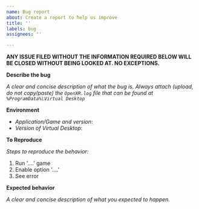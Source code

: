 ```yaml
---
name: Bug report
about: Create a report to help us improve
title: ''
labels: bug
assignees: ''

---
```


**ANY ISSUE FILED WITHOUT THE INFORMATION REQUIRED BELOW WILL BE CLOSED WITHOUT BEING LOOKED AT. NO EXCEPTIONS.**

**Describe the bug**

_A clear and concise description of what the bug is._
_Always attach (upload, do not copy/paste) the `OpenXR.log` file that can be found at `%ProgramData%\Virtual Desktop`_

**Environment**

- _Application/Game and version_: 
- _Version of Virtual Desktop_: 

**To Reproduce**

_Steps to reproduce the behavior:_

1. Run '....' game
2. Enable option '....'
3. See error

**Expected behavior**

_A clear and concise description of what you expected to happen._
